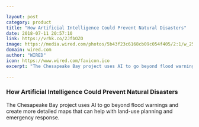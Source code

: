 ```yaml
---

layout: post
category: product
title: "How Artificial Intelligence Could Prevent Natural Disasters"
date: 2018-07-11 20:57:10
link: https://vrhk.co/2JfbOZO
image: https://media.wired.com/photos/5b43f23c6168cb09c054f405/2:1/w_2500,c_limit/Flood-963655544.jpg
domain: wired.com
author: "WIRED"
icon: https://www.wired.com/favicon.ico
excerpt: "The Chesapeake Bay project uses AI to go beyond flood warnings and create more detailed maps that can help with land-use planning and emergency response."

---
```


### How Artificial Intelligence Could Prevent Natural Disasters

The Chesapeake Bay project uses AI to go beyond flood warnings and create more detailed maps that can help with land-use planning and emergency response.